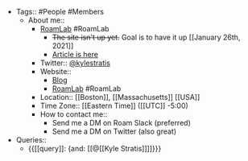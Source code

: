 - Tags:: #People #Members
    - About me::
        - [RoamLab](https://roamlab.org) #RoamLab
            - ~~The site isn't up yet.~~ Goal is to have it up [[January 26th, 2021]]
            - [Article is here](https://www.kylestratis.com/post/introducing-roamlab-a-framework-for-building-community-labs)
        - Twitter:: [@kylestratis](https://twitter.com/kylestratis)
        - Website::
            - [Blog](https://kylestratis.com)
            - [RoamLab](https://roamlab.org) #RoamLab
        - Location:: [[Boston]], [[Massachusetts]] [[USA]]
        - Time Zone:: [[Eastern Time]] ([[UTC]] -5:00)
        - How to contact me:: 
            - Send me a DM on Roam Slack (preferred)
            - Send me a DM on Twitter (also great)
- Queries::
    - {{[[query]]: {and: [[@[[Kyle Stratis]]]]}}}
